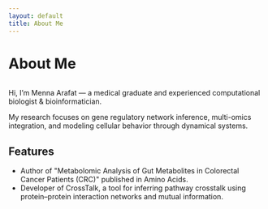 ```yaml
---
layout: default
title: About Me
---
```


<div class="post">
	<h1 class="pageTitle">About Me</h1>
	<img src="{{ '/assets/img/touring.jpg' | relative_url }}" alt="">
	<p class="intro">Hi, I’m Menna Arafat — a medical graduate and experienced computational biologist & bioinformatician. 
	</p>
	<p>My research focuses on gene regulatory network inference, multi-omics integration, and modeling cellular behavior through dynamical systems.</p>
	<h2>Features</h2>
	<ul>
		<li>Author of "Metabolomic Analysis of Gut Metabolites in Colorectal Cancer Patients (CRC)" published in Amino Acids.</li>
  		<li>Developer of CrossTalk, a tool for inferring pathway crosstalk using protein–protein interaction networks and mutual information.</li>
    	</ul>
</div>
